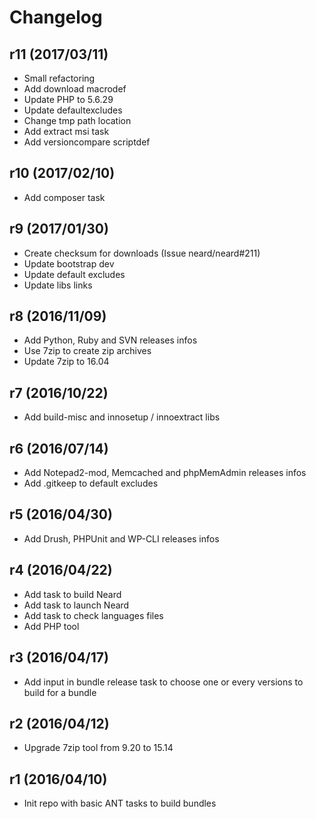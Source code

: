 # Changelog

## r11 (2017/03/11)

* Small refactoring
* Add download macrodef
* Update PHP to 5.6.29
* Update defaultexcludes
* Change tmp path location
* Add extract msi task
* Add versioncompare scriptdef

## r10 (2017/02/10)

* Add composer task

## r9 (2017/01/30)

* Create checksum for downloads (Issue neard/neard#211)
* Update bootstrap dev
* Update default excludes
* Update libs links

## r8 (2016/11/09)

* Add Python, Ruby and SVN releases infos
* Use 7zip to create zip archives
* Update 7zip to 16.04

## r7 (2016/10/22)

* Add build-misc and innosetup / innoextract libs

## r6 (2016/07/14)

* Add Notepad2-mod, Memcached and phpMemAdmin releases infos
* Add .gitkeep to default excludes

## r5 (2016/04/30)

* Add Drush, PHPUnit and WP-CLI releases infos

## r4 (2016/04/22)

* Add task to build Neard
* Add task to launch Neard
* Add task to check languages files 
* Add PHP tool

## r3 (2016/04/17)

* Add input in bundle release task to choose one or every versions to build for a bundle

## r2 (2016/04/12)

* Upgrade 7zip tool from 9.20 to 15.14

## r1 (2016/04/10)

* Init repo with basic ANT tasks to build bundles
